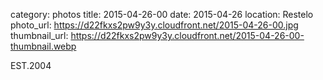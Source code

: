 category: photos 
title: 2015-04-26-00
date: 2015-04-26
location: Restelo
photo_url: https://d22fkxs2pw9y3y.cloudfront.net/2015-04-26-00.jpg
thumbnail_url: https://d22fkxs2pw9y3y.cloudfront.net/2015-04-26-00-thumbnail.webp

EST.2004 